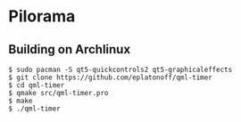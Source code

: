 # Pilorama

## Building on Archlinux
```
$ sudo pacman -S qt5-quickcontrols2 qt5-graphicaleffects
$ git clone https://github.com/eplatonoff/qml-timer
$ cd qml-timer
$ qmake src/qml-timer.pro 
$ make
$ ./qml-timer
```
